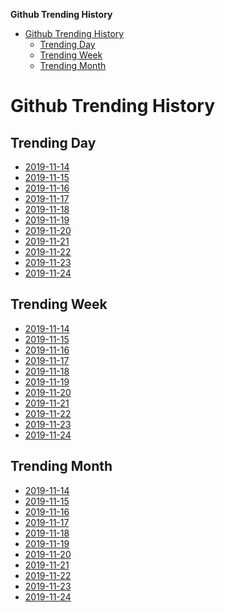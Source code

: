 <!-- START doctoc generated TOC please keep comment here to allow auto update -->
<!-- DON'T EDIT THIS SECTION, INSTEAD RE-RUN doctoc TO UPDATE -->
**Github Trending History**

- [Github Trending History](#github-trending-history)
  - [Trending Day](#trending-day)
  - [Trending Week](#trending-week)
  - [Trending Month](#trending-month)

<!-- END doctoc generated TOC please keep comment here to allow auto update -->

# Github Trending History

## Trending Day
 
- [2019-11-14](./Daily/2019-11-14.md)  
- [2019-11-15](./Daily/2019-11-15.md)  
- [2019-11-16](./Daily/2019-11-16.md)  
- [2019-11-17](./Daily/2019-11-17.md)  
- [2019-11-18](./Daily/2019-11-18.md)  
- [2019-11-19](./Daily/2019-11-19.md)  
- [2019-11-20](./Daily/2019-11-20.md)  
- [2019-11-21](./Daily/2019-11-21.md)  
- [2019-11-22](./Daily/2019-11-22.md)  
- [2019-11-23](./Daily/2019-11-23.md)  
- [2019-11-24](./Daily/2019-11-24.md)  
<!-- daily -->

## Trending Week

- [2019-11-14](./Weekly/2019-11-14.md)  
- [2019-11-15](./Weekly/2019-11-15.md)  
- [2019-11-16](./Weekly/2019-11-16.md)  
- [2019-11-17](./Weekly/2019-11-17.md)  
- [2019-11-18](./Weekly/2019-11-18.md)  
- [2019-11-19](./Weekly/2019-11-19.md)  
- [2019-11-20](./Weekly/2019-11-20.md)  
- [2019-11-21](./Weekly/2019-11-21.md)  
- [2019-11-22](./Weekly/2019-11-22.md)  
- [2019-11-23](./Weekly/2019-11-23.md)  
- [2019-11-24](./Weekly/2019-11-24.md)  
<!-- weekly -->

## Trending Month

- [2019-11-14](./Monthly/2019-11-14.md)  
- [2019-11-15](./Monthly/2019-11-15.md)  
- [2019-11-16](./Monthly/2019-11-16.md)  
- [2019-11-17](./Monthly/2019-11-17.md)  
- [2019-11-18](./Monthly/2019-11-18.md)  
- [2019-11-19](./Monthly/2019-11-19.md)  
- [2019-11-20](./Monthly/2019-11-20.md)  
- [2019-11-21](./Monthly/2019-11-21.md)  
- [2019-11-22](./Monthly/2019-11-22.md)  
- [2019-11-23](./Monthly/2019-11-23.md)  
- [2019-11-24](./Monthly/2019-11-24.md)  
<!-- monthly -->
